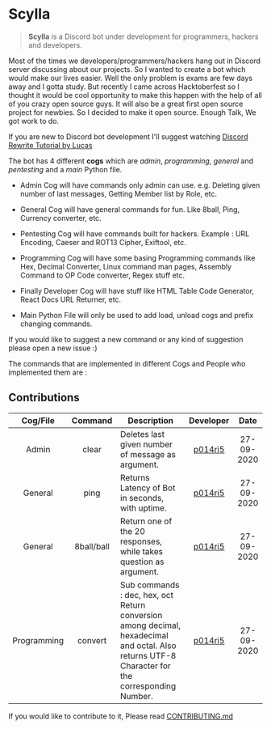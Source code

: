 # Scylla

>**Scylla** is a Discord bot under development for programmers, hackers and developers.

Most of the times we developers/programmers/hackers hang out in Discord server discussing about our projects. So I wanted to create a bot which would make our lives easier. Well the only problem is exams are few days away and I gotta study. But recently I came across Hacktoberfest so I thought it would be cool opportunity to make this happen with the help of all of you crazy open source guys. It will also be a great first open source project for newbies. So I decided to make it open source. Enough Talk, We got work to do.

If you are new to Discord bot development I'll suggest watching [Discord Rewrite Tutorial by Lucas](https://youtu.be/nW8c7vT6Hl4)

The bot has 4 different **cogs** which are *admin*, *programming*, *general* and *pentesting* and a *main* Python file.

- Admin Cog will have commands only admin can use. e.g. Deleting given number of last messages, Getting Member list by Role, etc.

- General Cog will have general commands for fun. Like 8ball, Ping, Currency converter, etc. 

- Pentesting Cog will have commands built for hackers. Example : URL Encoding, Caeser and ROT13 Cipher, Exiftool, etc.

- Programming Cog will have some basing Programming commands like Hex, Decimal Converter, Linux command man pages, Assembly Command to OP Code converter, Regex stuff etc.

- Finally Developer Cog will have stuff like HTML Table Code Generator, React Docs URL Returner, etc.

- Main Python File will only be used to add load, unload cogs and prefix changing commands.

If you would like to suggest a new command or any kind of suggestion please open a new issue :)

The commands that are implemented in different Cogs and People who implemented them are :

## Contributions

|   Cog/File  |   Command  | Description                                                                                                                                     |               Developer               |    Date    |
|:-----------:|:----------:|-------------------------------------------------------------------------------------------------------------------------------------------------|:-------------------------------------:|:----------:|
|    Admin    |    clear   | Deletes last given number of message as argument.                                                                                               | [p014ri5](https://github.com/p014ri5) | 27-09-2020 |
|   General   |    ping    | Returns Latency of Bot in seconds, with uptime.                                                                                                 | [p014ri5](https://github.com/p014ri5) | 27-09-2020 |
|   General   | 8ball/ball | Return one of the 20 responses, while takes question as argument.                                                                               | [p014ri5](https://github.com/p014ri5) | 27-09-2020 |
| Programming |   convert  | Sub commands : dec, hex, oct Return conversion among decimal, hexadecimal and octal. Also returns UTF-8 Character for the corresponding Number. | [p014ri5](https://github.com/p014ri5) | 27-09-2020 |

If you would like to contribute to it, Please read [CONTRIBUTING.md](https://github.com/p014ri5/scylla/blob/master/CONTRIBUTING.md)


